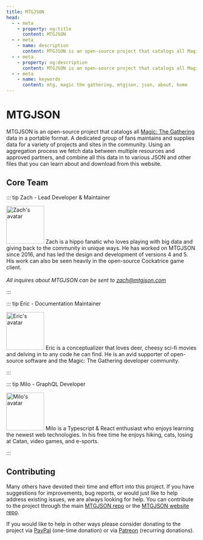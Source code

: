 ```yaml
---
title: MTGJSON
head:
  - - meta
    - property: og:title
      content: MTGJSON
  - - meta
    - name: description
      content: MTGJSON is an open-source project that catalogs all Magic The Gathering cards in a portable format. A dedicated group of fans maintains and supplies data for a variety of projects and sites in the community. Using an aggregation process we fetch data between multiple resources and approved partners, and combine all this data in to various JSON files that you can learn about and download from this website.
  - - meta
    - property: og:description
      content: MTGJSON is an open-source project that catalogs all Magic The Gathering cards in a portable format. A dedicated group of fans maintains and supplies data for a variety of projects and sites in the community. Using an aggregation process we fetch data between multiple resources and approved partners, and combine all this data in to various JSON files that you can learn about and download from this website.
  - - meta
    - name: keywords
      content: mtg, magic the gathering, mtgjson, json, about, home
---
```


# MTGJSON

MTGJSON is an open-source project that catalogs all [Magic: The Gathering](https://magic.wizards.com/en) data in a portable format. A dedicated group of fans maintains and supplies data for a variety of projects and sites in the community. Using an aggregation process we fetch data between multiple resources and approved partners, and combine all this data in to various JSON and other files that you can learn about and download from this website.

## Core Team

<div class="team-wrapper">

::: tip Zach - Lead Developer &amp; Maintainer
<p>
  <img class="avatar" src="/images/avatars/avatar-zach.jpg" title="Zach's avatar" alt="Zach's avatar" width="100px" height="100px">
  Zach is a hippo fanatic who loves playing with big data and giving back to the community in unique ways. He has worked on MTGJSON since 2016, and has led the design and development of versions 4 and 5. His work can also be seen heavily in the open-source Cockatrice game client.<br/><br/>
  <em>All inquires about MTGJSON can be sent to <a href="mailto:zach@mtgjson.com">zach@mtgjson.com</a></em>
</p>
:::

::: tip Eric - Documentation Maintainer
<p>
  <img class="avatar" src="/images/avatars/avatar-eric.jpg" title="Eric's avatar" alt="Eric's avatar" width="100px" height="100px">
  Eric is a conceptualizer that loves deer, cheesy sci-fi movies and delving in to any code he can find. He is an avid supporter of open-source software and the Magic: The Gathering developer community.
</p>
:::

<!-- ::: tip Mark - Cloud Developer
<p>
  <img class="avatar" src="/images/avatars/avatar-mark.jpg" title="Mark's avatar" alt="Mark's avatar" width="100px" height="100px">
  Mark is an old man obsessed with learning anything he can, a self-proclaimed Jack of All Trades, yet Master of None. He spends his time gaming, writing, farming, cuddling with his dogs, and providing comedic relief.
</p>
::: -->

::: tip Milo - GraphQL Developer
<p>
  <img class="avatar" src="/images/avatars/avatar-milo.jpg" title="Milo's avatar" alt="Milo's avatar" width="100px" height="100px">
  Milo is a Typescript &amp; React enthusiast who enjoys learning the newest web technologies. In his free time he enjoys hiking, cats, losing at Catan, video games, and e-sports.
</p>
:::

</div>

## Contributing

Many others have devoted their time and effort into this project. If you have suggestions for improvements, bug reports, or would just like to help address existing issues, we are always looking for help. You can contribute to the project through the main [MTGJSON repo](https://github.com/mtgjson/mtgjson) or the [MTGJSON website repo](https://github.com/mtgjson/mtgjson-website).

If you would like to help in other ways please consider donating to the project via <a href="https://www.paypal.me/Zachhalpern" class="link-inline-image paypal" target="_blank" rel="noreferrer noopener">PayPal</a> (one-time donation) or via <a href="https://www.patreon.com/MTGJSON" class="link-inline-image patreon" target="_blank" rel="noreferrer noopener">Patreon</a> (recurring donations).

<Supporters/>
